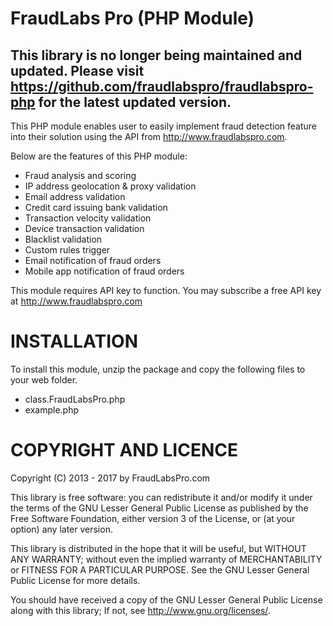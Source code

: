 FraudLabs Pro (PHP Module)
========================

## This library is no longer being maintained and updated. Please visit https://github.com/fraudlabspro/fraudlabspro-php for the latest updated version.

This PHP module enables user to easily implement fraud detection feature into their solution using the API from http://www.fraudlabspro.com.

Below are the features of this PHP module:
- Fraud analysis and scoring
- IP address geolocation & proxy validation
- Email address validation
- Credit card issuing bank validation
- Transaction velocity validation
- Device transaction validation
- Blacklist validation
- Custom rules trigger
- Email notification of fraud orders
- Mobile app notification of fraud orders

This module requires API key to function. You may subscribe a free API key at http://www.fraudlabspro.com


INSTALLATION
============
To install this module, unzip the package and copy the following files to your web folder.

- class.FraudLabsPro.php
- example.php


COPYRIGHT AND LICENCE
=====================
Copyright (C) 2013 - 2017 by FraudLabsPro.com

This library is free software: you can redistribute it and/or modify it under the terms of the GNU Lesser General Public License as published by the Free Software Foundation, either version 3 of the License, or (at your option) any later version.

This library is distributed in the hope that it will be useful, but WITHOUT ANY WARRANTY; without even the implied warranty of MERCHANTABILITY or FITNESS FOR A PARTICULAR PURPOSE.  See the GNU Lesser General Public License for more details.

You should have received a copy of the GNU Lesser General Public License along with this library; If not, see <http://www.gnu.org/licenses/>.
